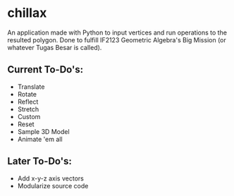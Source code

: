 # chillax

An application made with Python to input vertices and run operations to the resulted polygon. Done to fulfill IF2123 Geometric Algebra's Big Mission (or whatever Tugas Besar is called).

## Current To-Do's:

* Translate
* Rotate
* Reflect
* Stretch
* Custom
* Reset
* Sample 3D Model
* Animate 'em all

## Later To-Do's:
* Add x-y-z axis vectors
* Modularize source code
